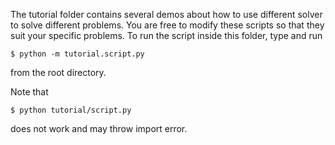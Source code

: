 The tutorial folder contains several demos about how to use different solver to solve different problems. You are free to modify these scripts so that they suit your specific problems. To run the script inside this folder, type and run
```
$ python -m tutorial.script.py
```
from the root directory.

Note that
```
$ python tutorial/script.py
```
does not work and may throw import error.